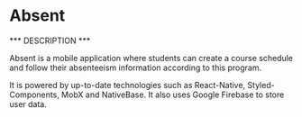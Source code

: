 # Absent

*** DESCRIPTION ***

Absent is a mobile application where students can create a course schedule and follow their absenteeism information according to this program.

It is powered by up-to-date technologies such as React-Native, Styled-Components, MobX and NativeBase. It also uses Google Firebase to store user data.
